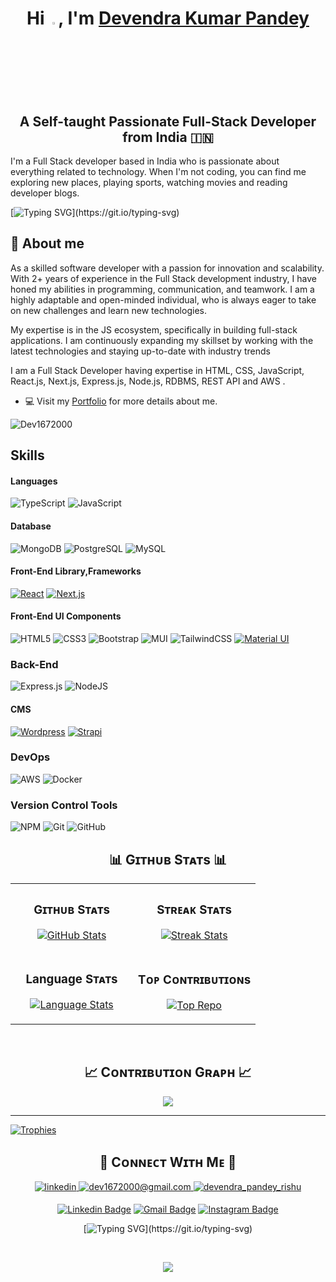 
<h1 align="center">Hi <a href="https://github.com/Dev1672000"><img src="https://media.giphy.com/media/hvRJCLFzcasrR4ia7z/giphy.gif" width="3%"></a>, 
  I'm <a href="https://github.com/anuraagnagar">Devendra Kumar Pandey </a></h1>
<h2 align="center">A Self-taught Passionate Full-Stack Developer from India 🇮🇳</h2>

I'm a Full Stack developer based in India who is passionate about everything related to technology. When I'm not coding, you can find me exploring new places, playing sports, watching movies and reading developer blogs.


 
[![Typing SVG](https://readme-typing-svg.herokuapp.com?font=Architects+Daughter&color=7AF79A&size=30&lines=Hey!+It's+Devendra+Kumar+Pandey!;I'm+Full-stack+developer.;Let's+connect+and+build+a+better+future+together!;)](https://git.io/typing-svg)


<!-- ## About Me
- Location: Kunda Pratapgarh Uttar Pradesh, India
- Industry Experience: 3+ years
- Education: Bachelor of Technology -->

## 👨 About me

<p> As a skilled software developer with a passion for innovation and scalability. With 2+ years of experience in the Full Stack development industry, I have honed my abilities in programming, communication, and teamwork. I am a highly adaptable and open-minded individual, who is always eager to take on new challenges and learn new technologies.

My expertise is in the JS ecosystem, specifically in building full-stack applications. I am continuously expanding my skillset by working with the latest technologies and staying up-to-date with industry trends </p> 
<p align="left">I am a Full Stack Developer having expertise in HTML, CSS, JavaScript, React.js, Next.js, Express.js, Node.js, RDBMS, REST API and AWS . </p>

- 💻 Visit my [Portfolio](https://devendra-portfolio.onrender.com/) for more details about me.
<p align="left">
  <img src="https://komarev.com/ghpvc/?username=Dev1672000&label=Profile%20views&color=770677&style=for-the-badge&logo=star" alt="Dev1672000" style="padding-right:20px;" />
</p>

## Skills

#### Languages
![TypeScript](https://img.shields.io/badge/typescript-%23007ACC.svg?style=for-the-badge&logo=typescript&logoColor=white)
![JavaScript](https://img.shields.io/badge/javascript-%23323330.svg?style=for-the-badge&logo=javascript&logoColor=%23F7DF1E)

#### Database
![MongoDB](https://img.shields.io/badge/-MongoDB-black?style=flat-square&logo=mongodb)
![PostgreSQL](https://img.shields.io/badge/-PostgreSQL-336791?style=flat-square&logo=postgresql)
![MySQL](https://img.shields.io/badge/-MySQL-black?style=flat-square&logo=mysql)

#### Front-End Library,Frameworks 
[![React](https://img.shields.io/badge/-ReactJs-61DAFB?logo=react&logoColor=white&style=for-the-badge)](https://github.com/raielly)
[![Next.js](https://img.shields.io/badge/next.js-000000?style=for-the-badge&logo=nextdotjs&logoColor=white)](https://github.com/raielly)

#### Front-End UI Components
![HTML5](https://img.shields.io/badge/html5-%23E34F26.svg?style=for-the-badge&logo=html5&logoColor=white)
![CSS3](https://img.shields.io/badge/css3-%231572B6.svg?style=for-the-badge&logo=css3&logoColor=white)
![Bootstrap](https://img.shields.io/badge/bootstrap-%23563D7C.svg?style=for-the-badge&logo=bootstrap&logoColor=white)
![MUI](https://img.shields.io/badge/MUI-%230081CB.svg?style=for-the-badge&logo=mui&logoColor=white)
![TailwindCSS](https://img.shields.io/badge/tailwindcss-%2338B2AC.svg?style=for-the-badge&logo=tailwind-css&logoColor=white)
[![Material UI](https://img.shields.io/badge/Material%20UI-007FFF?style=for-the-badge&logo=mui&logoColor=white)](https://github.com/raielly)

### Back-End 
![Express.js](https://img.shields.io/badge/express.js-%23404d59.svg?style=for-the-badge&logo=express&logoColor=%2361DAFB) 
![NodeJS](https://img.shields.io/badge/node.js-6DA55F?style=for-the-badge&logo=node.js&logoColor=white)

#### CMS
[![Wordpress](https://img.shields.io/badge/Wordpress-21759B?style=for-the-badge&logo=wordpress&logoColor=white)](https://github.com/raielly)
[![Strapi](https://img.shields.io/badge/strapi-2F2E8B?style=for-the-badge&logo=strapi&logoColor=white)](https://github.com/raielly)

### DevOps
![AWS](https://img.shields.io/badge/AWS-%23FF9900.svg?style=for-the-badge&logo=amazon-aws&logoColor=white)
![Docker](https://img.shields.io/badge/Docker-%230db7ed.svg?style=for-the-badge&logo=docker&logoColor=white)

### Version Control Tools
![NPM](https://img.shields.io/badge/NPM-%23000000.svg?style=for-the-badge&logo=npm&logoColor=white) 
![Git](https://img.shields.io/badge/-Git-black?style=flat-square&logo=git)
![GitHub](https://img.shields.io/badge/-GitHub-181717?style=flat-square&logo=github)


<!--Github stats Table--> 
<h2 align="center">📊 Gɪᴛʜᴜʙ Sᴛᴀᴛs 📊</h2>

<table width="100%">
  <tr>
    <td width="50%">
      <h3 align="center"><strong>Gɪᴛʜᴜʙ Sᴛᴀᴛs</strong></h3>
      <p align="center">
        <a href="https://github.com/Dev1672000">
          <img align="center" src="https://github-readme-stats.vercel.app/api?username=Dev1672000&count_private=true&show_icons=true&theme=nightowl" alt="GitHub Stats" />
        </a>
      </p>
    </td>
    <td width="50%">
      <h3 align="center"><strong>Sᴛʀᴇᴀᴋ Sᴛᴀᴛs</strong></h3>
      <p align="center">
        <a href="https://github.com/Dev1672000">
          <img align="center" src="https://streak-stats.demolab.com?user=Dev1672000&theme=nightowl" alt="Streak Stats" />
        </a>
      </p>
    </td>
  </tr>
  <tr>
   <td width="50%">
      <h3 align="center"><strong>Language Sᴛᴀᴛs</strong></h3>
      <p align="center">
        <a href="https://github.com/Dev1672000">
          <img align="center" src="https://github-readme-stats.vercel.app/api/top-langs/?username=Dev1672000&layout=compact&theme=nightowl&hide_border=true&text_bold=true&hide=Jupyter%20Notebook" alt="Language Stats" />
        </a>
      </p>
    </td>
    <td width="50%">
      <h3 align="center"><strong>Tᴏᴘ Cᴏɴᴛʀɪʙᴜᴛɪᴏɴs</strong></h3>
      <p align="center">
        <a href="https://github.com/Dev1672000">
          <img align="center" src="https://github-contributor-stats.vercel.app/api?username=Dev1672000&limit=3&theme=nightowl&show_owner=true&combine_all_yearly_contributions=true" alt="Top Repo" />
        </a>
      </p>
    </td>
  </tr>
</table>
<br />

<!--Contribution Graph-->
<h2 align="center">📈 Cᴏɴᴛʀɪʙᴜᴛɪᴏɴ Gʀᴀᴘʜ 📈</h2>
<div align="center">
    <img src="https://github-readme-activity-graph.vercel.app/graph?username=Dev1672000&bg_color=011627&color=79d3c3&line=c792ea&point=ffeb95&area=true&hide_border=false" border-radius="15">
</div>

---




[![Trophies](https://github-profile-trophy.vercel.app/?username=Dev1672000&theme=onedark)](https://github.com/ryo-ma/github-profile-trophy)


<!--Contact Section--> 

<h2 align="center">🤝 Cᴏɴɴᴇᴄᴛ Wɪᴛʜ Mᴇ 🤝 </h2>
<div align="center">
 <a href="https://www.linkedin.com/in/devendrakumarpandey/" target="_blank">
<img src=https://img.shields.io/badge/linkedin-%231E77B5.svg?&style=for-the-badge&logo=linkedin&logoColor=white alt=linkedin style="margin-bottom: 5px;" />
</a>
  
<a href="mailto:dev1672000@gmail.com" target="_blank">
<img src="https://img.shields.io/badge/Gmail-D14836?style=for-the-badge&logo=gmail&logoColor=white" alt=dev1672000@gmail.com mail style="margin-bottom: 5px;" />
</a>

<a href="https://www.instagram.com/devendra_pandey_rishu/" target="_blank">
<img src=https://img.shields.io/badge/Instagram-E4405F?style=for-the-badge&logo=instagram&logoColor=white alt=devendra_pandey_rishu Instagram style="margin-bottom: 5px;" />
</a>


[![Linkedin Badge](https://img.shields.io/badge/Linkedin-blue?style=flat-square&logo=Linkedin&logoColor=white&link=https://www.linkedin.com/in/devendrakumarpandey/)](https://www.linkedin.com/in/devendrakumarpandey/)
[![Gmail Badge](https://img.shields.io/badge/-dev1672000@gmail.com-c14438?style=flat-square&logo=Gmail&logoColor=white&link=mailto:dev1672000@gmail.com)](mailto:dev1672000@gmail.com)
[![Instagram Badge](https://img.shields.io/badge/-devendra_pandey_rishu-purple?style=flat-square&logo=instagram&logoColor=white&link=https://www.instagram.com/devendra_pandey_rishu/)](https://www.instagram.com/devendra_pandey_rishu/)
<br>

[![Typing SVG](https://readme-typing-svg.herokuapp.com?font=Fira+Code&duration=7000&pause=1000&color=27F744&background=672EFF00&width=595&lines=Let's+connect+and+build+a+better+future+together!)](https://git.io/typing-svg)


</div>
<br/>


<!--Footer--> 
<p align="center">
  <img src="https://capsule-render.vercel.app/api?type=waving&color=gradient&height=65&section=footer"/>
</p>
